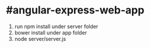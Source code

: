 #angular-express-web-app
==============
1. run npm install under server folder
2. bower install under app folder
3. node server/server.js

